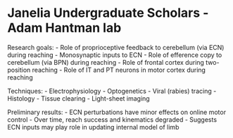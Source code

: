 
Janelia Undergraduate Scholars - Adam Hantman lab
=================================================

Research goals:
    - Role of proprioceptive feedback to cerebellum (via ECN) during reaching
    - Monosynaptic inputs to ECN
    - Role of efference copy to cerebellum (via BPN) during reaching
    - Role of frontal cortex during two-position reaching
    - Role of IT and PT neurons in motor cortex during reaching

Techniques:
    - Electrophysiology
    - Optogenetics
    - Viral (rabies) tracing
    - Histology
    - Tissue clearing
    - Light-sheet imaging

Preliminary results:
    - ECN perturbations have minor effects on online motor control
    - Over time, reach success and kinematics degraded
    - Suggests ECN inputs may play role in updating internal model of limb

